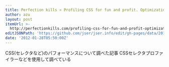 ```yaml
---
title: Perfection kills » Profiling CSS for fun and profit. Optimization notes.
author: azu
layout: post
itemUrl: >-
  http://perfectionkills.com/profiling-css-for-fun-and-profit-optimization-notes/
editJSONPath: 'https://github.com/jser/jser.info/edit/gh-pages/data/2012/01/index.json'
date: '2012-01-28T05:50:00Z'
---
```

CSS(セレクタなど)のパフォーマンスについて調べた記事
CSSセレクタプロファイラーなどを使用して調べている
